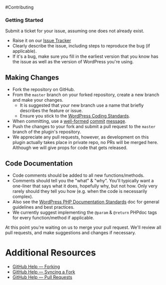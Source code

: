 #Contributing

### Getting Started

Submit a ticket for your issue, assuming one does not already exist.
  * Raise it on our [Issue Tracker](https://github.com/deliciousbrains/wp-amazon-s3-and-cloudfront)
  * Clearly describe the issue, including steps to reproduce the bug (if applicable).
  * If it's a bug, make sure you fill in the earliest version that you know has the issue as well as the version of WordPress you're using.

## Making Changes

* Fork the repository on GitHub.
* From the `master` branch on your forked repository, create a new branch and make your changes.
  * It is suggested that your new branch use a name that briefly describes the feature or issue.
  * Ensure you stick to the [WordPress Coding Standards](http://codex.wordpress.org/WordPress_Coding_Standards).
* When committing, use a [well-formed](http://robots.thoughtbot.com/5-useful-tips-for-a-better-commit-message) [commit](http://tbaggery.com/2008/04/19/a-note-about-git-commit-messages.html) [message](http://who-t.blogspot.com/2009/12/on-commit-messages.html).
* Push the changes to your fork and submit a pull request to the `master` branch of the plugin's repository.
* We appreciate any pull requests, however, as development on this plugin actually takes place in private repo, no PRs will be merged here. Although we will give props for code that gets released.

## Code Documentation

* Code comments should be added to all new functions/methods.
* Comments should tell you the "what" & "why". You'll typically want a one-liner that says what it does, hopefully why, but not how. Only very rarely should they tell you how (e.g. when the code is necessarily complex).
* Also see the [WordPress PHP Documentation Standards](http://make.wordpress.org/core/handbook/inline-documentation-standards/php-documentation-standards/) doc for general guidelines and best practices.
* We currently suggest implementing the `@param` & `@return` PHPdoc tags for every function/method if applicable.

At this point you're waiting on us to merge your pull request. We'll review all pull requests, and make suggestions and changes if necessary.

# Additional Resources
* [GitHub Help — Forking](https://help.github.com/articles/fork-a-repo)
* [GitHub Help — Syncing a Fork](https://help.github.com/articles/syncing-a-fork)
* [GitHub Help — Pull Requests](https://help.github.com/articles/using-pull-requests#before-you-begin)